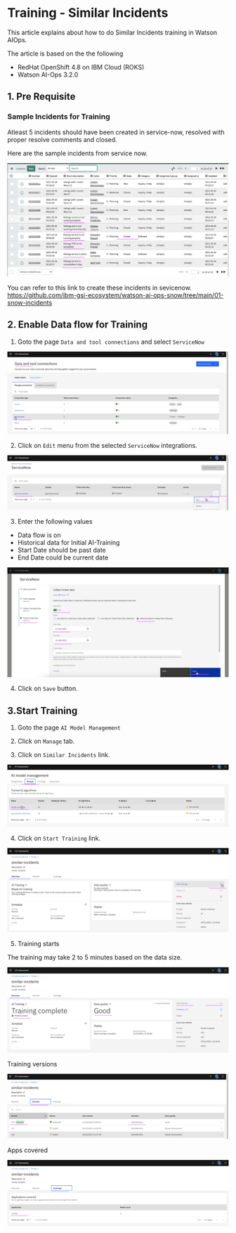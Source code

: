 # Training - Similar Incidents

This article explains about how to do Similar Incidents training in Watson AIOps.

The article is based on the the following

- RedHat OpenShift 4.8 on IBM Cloud (ROKS)
- Watson AI-Ops 3.2.0


## 1. Pre Requisite

### Sample Incidents for Training

Atleast 5 incidents should have been created in service-now, resolved with proper resolve comments and closed.

Here are the sample incidents from service now.

![ServiceNow](./images/image-00000.png)

You can refer to this link to create these incidents in sevicenow. https://github.com/ibm-gsi-ecosystem/watson-ai-ops-snow/tree/main/01-snow-incidents

## 2. Enable Data flow for Training

1. Goto the page `Data and tool connections` and select `ServiceNow` 

![ServiceNow](./images/image-00001.png)


2. Click on `Edit` menu from the selected `ServiceNow` integrations.

![ServiceNow](./images/image-00002.png)


3. Enter the following values

- Data flow is on
- Historical data for Initial AI-Training
- Start Date should be past date 
- End Date could be current date 

![ServiceNow](./images/image-00003.png)

4. Click on `Save` button.

## 3.Start Training

1. Goto the page `AI Model Management`

2. Click on `Manage` tab.

3. Click on `Similar Incidents` link.

![ServiceNow](./images/image-00004.png)

4. Click on `Start Training` link.

![ServiceNow](./images/image-00005.png)

5. Training starts

The training may take 2 to 5 minutes based on the data size.

![ServiceNow](./images/image-00006.png)

Training versions

![ServiceNow](./images/image-00007.png)

Apps covered

![ServiceNow](./images/image-00008.png)